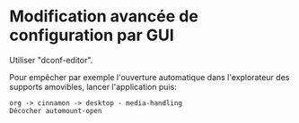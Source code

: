 # Modification avancée de configuration par GUI

Utiliser "dconf-editor".

Pour empêcher par exemple l'ouverture automatique dans l'explorateur des supports amovibles, lancer l'application puis:

    org -> cinnamon -> desktop - media-handling
    Décocher automount-open
